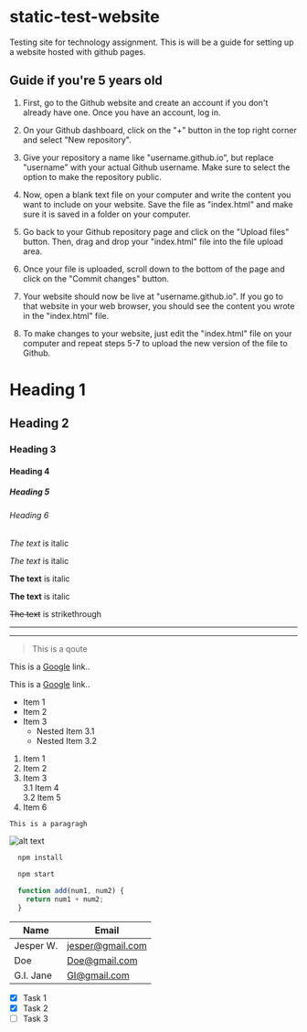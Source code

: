 # static-test-website
Testing site for technology assignment. This is will be a guide for setting up a website hosted with github pages.


## Guide if you're 5 years old

1. First, go to the Github website and create an account if you don't already have one. Once you have an account, log in.

2. On your Github dashboard, click on the "+" button in the top right corner and select "New repository".

3. Give your repository a name like "username.github.io", but replace "username" with your actual Github username. Make sure to select the option to make the repository public.

4. Now, open a blank text file on your computer and write the content you want to include on your website. Save the file as "index.html" and make sure it is saved in a folder on your computer.

5. Go back to your Github repository page and click on the "Upload files" button. Then, drag and drop your "index.html" file into the file upload area.

6. Once your file is uploaded, scroll down to the bottom of the page and click on the "Commit changes" button.

7. Your website should now be live at "username.github.io". If you go to that website in your web browser, you should see the content you wrote in the "index.html" file.

8. To make changes to your website, just edit the "index.html" file on your computer and repeat steps 5-7 to upload the new version of the file to Github.


<!-- Headings -->
# Heading 1
## Heading 2
### Heading 3
#### Heading 4
##### Heading 5
###### Heading 6

<!-- Italics -->
*The text* is italic

_The text_ is italic

<!-- Strong -->
**The text** is italic

__The text__ is italic


<!-- Strikethrough -->
~~The text~~ is strikethrough

<!-- Horizontal Rule -->
---
___

<!-- Blockquote -->
> This is a qoute


<!-- Link -->
This is a [Google](https://www.google.com) link..


<!-- Titlelink (hover over link)-->
This is a [Google](https://www.google.com "Google link try me") link..


<!-- Unordered List -->
* Item 1
* Item 2
* Item 3
    * Nested Item 3.1
    * Nested Item 3.2


<!-- ordered List (will update number automaticly. Even if an item is deleted) -->
1. Item 1
1. Item 2
1. Item 3  
    3.1 Item 4  
    3.2 Item 5
1. Item 6


<!-- Inline Code Block-->
`This is a paragragh`


<!-- Images -->
![alt text](https://emmer.dev/static/img/blog/common-markdown-mistakes.jpg)



<!-- Github MarkDown -->
```bash
  npm install

  npm start
```


```javascript
  function add(num1, num2) {
    return num1 + num2;
  }
```


<!-- Tables -->
| Name      | Email           |  
|-----------|-----------------|  
|Jesper W.  |jesper@gmail.com |  
|Doe        |Doe@gmail.com    |  
|G.I. Jane  |GI@gmail.com     | 


<!-- Task List -->
* [x] Task 1
* [x] Task 2
* [ ] Task 3
